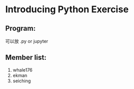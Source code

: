 # Introducing Python Exercise

## Program: 
可以放 .py or jupyter 

## Member list:
1. whale176
2. ekman
3. seiching

